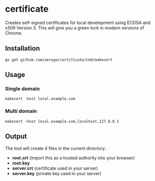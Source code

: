 # certificate

Creates self-signed certificates for local development using ECDSA and x509 Version 3. This will give you a green lock in modern versions of Chrome.

## Installation

```
go get github.com/aerogo/certificate/cmd/makecert
```

## Usage

### Single domain

```
makecert -host local.example.com
```

### Multi domain

```
makecert -host local.example.com,localhost,127.0.0.1
```

## Output

The tool will create 4 files in the current directory:

* **root.crt** (import this as a trusted authority into your browser)
* **root.key**
* **server.crt** (certificate used in your server)
* **server.key** (private key used in your server)